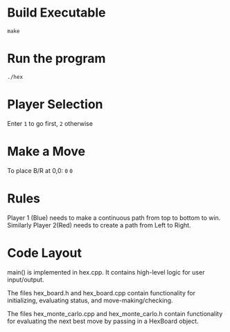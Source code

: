 # Build Executable

 `make`
 
# Run the program
`./hex`

# Player Selection
Enter `1` to go first, `2` otherwise
 
# Make a Move
To place B/R at 0,0: `0` `0`

# Rules
Player 1 (Blue) needs to make a continuous path from top to bottom to win. Similarly Player 2(Red) needs to create a path from Left to Right.

# Code Layout

main() is implemented in hex.cpp. It contains high-level logic for user input/output.

The files hex_board.h and hex_board.cpp contain functionality for initializing,
evaluating status, and move-making/checking.

The files hex_monte_carlo.cpp and hex_monte_carlo.h contain functionality for
evaluating the next best move by passing in a HexBoard object.
